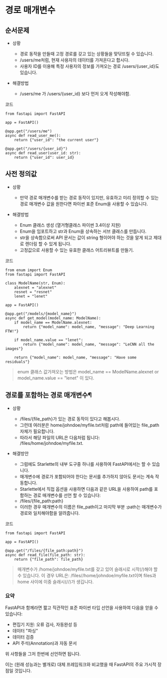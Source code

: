 # 경로 매개변수

## 순서문제

- 상황
    - 경로 동작을 만들때 고정 경로를 갖고 있는 상황들을 맞닦뜨릴 수 있습니다.
    - /users/me처럼, 현재 사용자의 데이터를 가져온다고 합시다.
    - 사용자 ID를 이용해 특정 사용자의 정보를 가져오는 경로 /users/{user_id}도 있습니다.

- 해결방법
    - /users/me 가 /users/{user_id} 보다 먼저 오게 작성해야함.

코드
```
from fastapi import FastAPI

app = FastAPI()

@app.get("/users/me")
async def read_user_me():
    return {"user_id": "the current user"}

@app.get("/users/{user_id}")
async def read_user(user_id: str):
    return {"user_id": user_id}
```

## 사전 정의값

- 상황
    - 만약 경로 매개변수를 받는 경로 동작이 있지만, 유효하고 미리 정의할 수 있는 경로 매개변수 값을 원한다면 파이썬 표준 Enum을 사용할 수 있습니다.

- 해결방법
    - Enum 클래스 생성 (열거형클래스 파이썬 3.4이상 지원)
    - Enum을 임포트하고 str과 Enum을 상속하는 서브 클래스를 만듭니다.
    - str을 상속함으로써 API 문서는 값이 string 형이어야 하는 것을 알게 되고 제대로 렌더링 할 수 있게 됩니다.
    - 고정값으로 사용할 수 있는 유효한 클래스 어트리뷰트를 만들기.

코드
```
from enum import Enum
from fastapi import FastAPI

class ModelName(str, Enum):
    alexnet = "alexnet"
    resnet = "resnet"
    lenet = "lenet"

app = FastAPI()

@app.get("/models/{model_name}")
async def get_model(model_name: ModelName):
    if model_name == ModelName.alexnet:
        return {"model_name": model_name, "message": "Deep Learning FTW!"}

    if model_name.value == "lenet":
        return {"model_name": model_name, "message": "LeCNN all the images"}

    return {"model_name": model_name, "message": "Have some residuals"}
```
> enum 클래스 값가져오는 방법은 model_name == ModelName.alexnet or model_name.value == "lenet" 이 있다.


## 경로를 포함하는 경로 매개변수¶

- 상황
    - /files/{file_path}가 있는 경로 동작이 있다고 해봅시다.
    - 그런데 여러분은 home/johndoe/myfile.txt처럼 path에 들어있는 file_path 자체가 필요합니다.
    - 따라서 해당 파일의 URL은 다음처럼 됩니다: /files/home/johndoe/myfile.txt.

- 해결방안
    - 그럼에도 Starlette의 내부 도구중 하나를 사용하여 FastAPI에서는 할 수 있습니다.
    - 매개변수에 경로가 포함되어야 한다는 문서를 추가하지 않아도 문서는 계속 작동합니다.
    - Starlette에서 직접 옵션을 사용하면 다음과 같은 URL을 사용하여 path를 포함하는 경로 매개변수를 선언 할 수 있습니다:
    - /files/{file_path:path}
    - 이러한 경우 매개변수의 이름은 file_path이고 마지막 부분 :path는 매개변수가 경로와 일치해야함을 알려줍니다.

코드
```
from fastapi import FastAPI

app = FastAPI()

@app.get("/files/{file_path:path}")
async def read_file(file_path: str):
    return {"file_path": file_path}
```
> 매개변수가 /home/johndoe/myfile.txt를 갖고 있어 슬래시로 시작(/)해야 할 수 있습니다.
> 이 경우 URL은: /files//home/johndoe/myfile.txt이며 files과 home 사이에 이중 슬래시(//)가 생깁니다.

### 요약

FastAPI과 함께라면 짧고 직관적인 표준 파이썬 타입 선언을 사용하여 다음을 얻을 수 있습니다:

- 편집기 지원: 오류 검사, 자동완성 등
- 데이터 "파싱"
- 데이터 검증
- API 주석(Annotation)과 자동 문서

위 사항들을 그저 한번에 선언하면 됩니다.

이는 (원래 성능과는 별개로) 대체 프레임워크와 비교했을 때 FastAPI의 주요 가시적 장점일 것입니다.